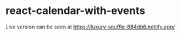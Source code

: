 # react-calendar-with-events
Live version can be seen at https://luxury-souffle-884db6.netlify.app/
